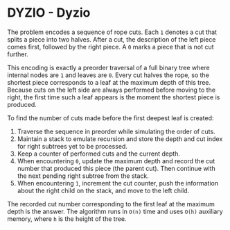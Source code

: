 # DYZIO - Dyzio

The problem encodes a sequence of rope cuts. Each `1` denotes a cut that splits a piece into two halves. After a cut, the description of the left piece comes first, followed by the right piece. A `0` marks a piece that is not cut further.

This encoding is exactly a preorder traversal of a full binary tree where internal nodes are `1` and leaves are `0`. Every cut halves the rope, so the shortest piece corresponds to a leaf at the maximum depth of this tree. Because cuts on the left side are always performed before moving to the right, the first time such a leaf appears is the moment the shortest piece is produced.

To find the number of cuts made before the first deepest leaf is created:

1. Traverse the sequence in preorder while simulating the order of cuts.  
2. Maintain a stack to emulate recursion and store the depth and cut index for right subtrees yet to be processed.  
3. Keep a counter of performed cuts and the current depth.  
4. When encountering `0`, update the maximum depth and record the cut number that produced this piece (the parent cut). Then continue with the next pending right subtree from the stack.  
5. When encountering `1`, increment the cut counter, push the information about the right child on the stack, and move to the left child.

The recorded cut number corresponding to the first leaf at the maximum depth is the answer. The algorithm runs in `O(n)` time and uses `O(h)` auxiliary memory, where `h` is the height of the tree.
